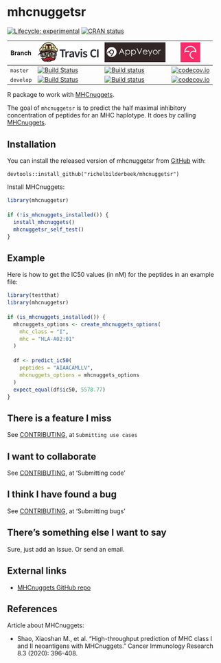 
<!-- README.md is generated from README.Rmd. Please edit that file -->

# mhcnuggetsr

<!-- badges: start -->

[![Lifecycle:
experimental](https://img.shields.io/badge/lifecycle-experimental-orange.svg)](https://www.tidyverse.org/lifecycle/#experimental)
[![CRAN
status](https://www.r-pkg.org/badges/version/mhcnuggetsr)](https://CRAN.R-project.org/package=mhcnuggetsr)

| Branch    | [![Travis CI logo](man/figures/TravisCI.png)](https://travis-ci.org)                                                                         | [![AppVeyor logo](man/figures/AppVeyor.png)](https://www.appveyor.com)                                                                                                               | [![Codecov logo](man/figures/Codecov.png)](https://www.codecov.io)                                                                                                         |
| --------- | -------------------------------------------------------------------------------------------------------------------------------------------- | ------------------------------------------------------------------------------------------------------------------------------------------------------------------------------------ | -------------------------------------------------------------------------------------------------------------------------------------------------------------------------- |
| `master`  | [![Build Status](https://travis-ci.org/richelbilderbeek/mhcnuggetsr.svg?branch=master)](https://travis-ci.org/richelbilderbeek/mhcnuggetsr)  | [![Build status](https://ci.appveyor.com/api/projects/status/r7apdqey2ev9s4q7/branch/master?svg=true)](https://ci.appveyor.com/project/richelbilderbeek/mhcnuggetsr/branch/master)   | [![codecov.io](https://codecov.io/github/richelbilderbeek/mhcnuggetsr/coverage.svg?branch=master)](https://codecov.io/github/richelbilderbeek/mhcnuggetsr/branch/master)   |
| `develop` | [![Build Status](https://travis-ci.org/richelbilderbeek/mhcnuggetsr.svg?branch=develop)](https://travis-ci.org/richelbilderbeek/mhcnuggetsr) | [![Build status](https://ci.appveyor.com/api/projects/status/r7apdqey2ev9s4q7/branch/develop?svg=true)](https://ci.appveyor.com/project/richelbilderbeek/mhcnuggetsr/branch/develop) | [![codecov.io](https://codecov.io/github/richelbilderbeek/mhcnuggetsr/coverage.svg?branch=develop)](https://codecov.io/github/richelbilderbeek/mhcnuggetsr/branch/develop) |

<!-- badges: end -->

R package to work with
[MHCnuggets](https://github.com/KarchinLab/mhcnuggets).

The goal of `mhcnuggetsr` is to predict the half maximal inhibitory
concentration of peptides for an MHC haplotype. It does by calling
[MHCnuggets](https://github.com/KarchinLab/mhcnuggets).

## Installation

You can install the released version of mhcnuggetsr from
[GitHub](https://github.com/) with:

    devtools::install_github("richelbilderbeek/mhcnuggetsr")

Install MHCnuggets:

``` r
library(mhcnuggetsr)

if (!is_mhcnuggets_installed()) {
  install_mhcnuggets()
  mhcnuggetsr_self_test()
}
```

## Example

Here is how to get the IC50 values (in nM) for the peptides in an
example file:

``` r
library(testthat)
library(mhcnuggetsr)

if (is_mhcnuggets_installed()) {
  mhcnuggets_options <- create_mhcnuggets_options(
    mhc_class = "I",
    mhc = "HLA-A02:01"
  )
  
  df <- predict_ic50(
    peptides = "AIAACAMLLV",
    mhcnuggets_options = mhcnuggets_options
  )
  expect_equal(df$ic50, 5578.77)
}
```

## There is a feature I miss

See [CONTRIBUTING](CONTRIBUTING.md), at `Submitting use cases`

## I want to collaborate

See [CONTRIBUTING](CONTRIBUTING.md), at ‘Submitting code’

## I think I have found a bug

See [CONTRIBUTING](CONTRIBUTING.md), at ‘Submitting bugs’

## There’s something else I want to say

Sure, just add an Issue. Or send an email.

## External links

  - [MHCnuggets GitHub repo](https://github.com/KarchinLab/mhcnuggets)

## References

Article about MHCnuggets:

  - Shao, Xiaoshan M., et al. “High-throughput prediction of MHC class I
    and II neoantigens with MHCnuggets.” Cancer Immunology Research 8.3
    (2020): 396-408.
